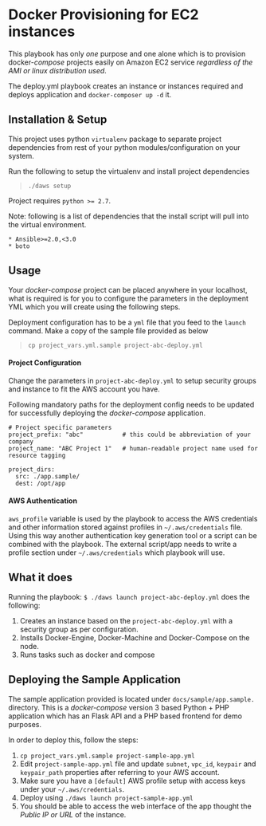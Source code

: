 # Docker Provisioning for EC2 instances

This playbook has only *one* purpose and one alone which is to provision 
docker-_compose_ projects easily on Amazon EC2 service _regardless of the AMI or 
linux distribution used_. 

The deploy.yml playbook creates an instance or instances required and deploys 
application and `docker-composer up -d` it.


## Installation & Setup

This project uses python `virtualenv` package to separate project dependencies
from rest of your python modules/configuration on your system.

Run the following to setup the virtualenv and install project dependencies

> `./daws setup`

Project requires `python >= 2.7`.

Note: following is a list of dependencies that the install script will pull into
the virtual environment.

    * Ansible>=2.0,<3.0
    * boto


## Usage

Your _docker-compose_ project can be placed anywhere in your localhost, what is 
required is for you to configure the parameters in the deployment YML which you 
will create using the following steps.

Deployment configuration has to be a `yml` file that you feed to the `launch` 
command. Make a copy of the sample file provided as below

> `cp project_vars.yml.sample project-abc-deploy.yml`


#### Project Configuration

Change the parameters in `project-abc-deploy.yml` to setup security groups and 
instance to fit the AWS account you have.

Following mandatory paths for the deployment config needs to be updated for 
successfully deploying the  _docker-compose_ application.

```
# Project specific parameters
project_prefix: "abc"           # this could be abbreviation of your company
project_name: "ABC Project 1"   # human-readable project name used for resource tagging

project_dirs: 
  src: ./app.sample/
  dest: /opt/app
```


#### AWS Authentication

`aws_profile` variable is used by the playbook to access the AWS credentials and
other information stored against profiles in `~/.aws/credentials` file. 
Using this way another authentication key generation tool or a script can be 
combined with the playbook. The external script/app needs to write a 
profile section under `~/.aws/credentials` which playbook will use. 


## What it does

Running the playbook: `$ ./daws launch project-abc-deploy.yml` does the following:

1. Creates an instance based on the `project-abc-deploy.yml` with a security 
 group as per configuration.
3. Installs Docker-Engine, Docker-Machine and Docker-Compose on the node.
4. Runs tasks such as docker and compose

## Deploying the Sample Application

The sample application provided is located under `docs/sample/app.sample.` directory.
This is a _docker-compose_ version 3 based Python + PHP application which has an
Flask API and a PHP based frontend for demo purposes.

In order to deploy this, follow the steps:

1. `cp project_vars.yml.sample project-sample-app.yml`
2. Edit `project-sample-app.yml` file and update `subnet`, `vpc_id`, `keypair`
 and `keypair_path` properties after referring to your AWS account.
3. Make sure you have a `[default]` AWS profile setup with access keys under your 
 `~/.aws/credentials`.
4. Deploy using `./daws launch project-sample-app.yml`
5. You should be able to access the web interface of the app thought the 
 _Public IP or URL_ of the instance.
